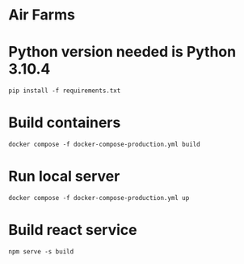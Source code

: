 # Air Farms
# Python version needed is Python 3.10.4
`pip install -f requirements.txt`

# Build containers
`docker compose -f docker-compose-production.yml build`

# Run local server
`docker compose -f docker-compose-production.yml up`

# Build react service
`npm serve -s build`
